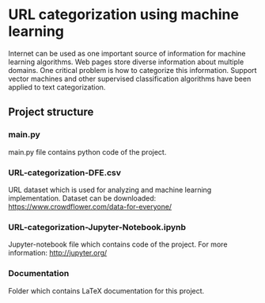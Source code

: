 # URL categorization using machine learning

Internet can be used as one important source of information for machine learning algorithms. Web
pages store diverse information about multiple domains. One critical problem is how to categorize
this information. Support vector machines and other supervised classification algorithms have been applied to text categorization.

## Project structure
### main.py
main.py file contains python code of the project.
### URL-categorization-DFE.csv
URL dataset which is used for analyzing and machine learning implementation.
Dataset can be downloaded: https://www.crowdflower.com/data-for-everyone/
### URL-categorization-Jupyter-Notebook.ipynb
Jupyter-notebook file which contains code of the project. For more information: http://jupyter.org/
### Documentation
Folder which contains LaTeX documentation for this project.
